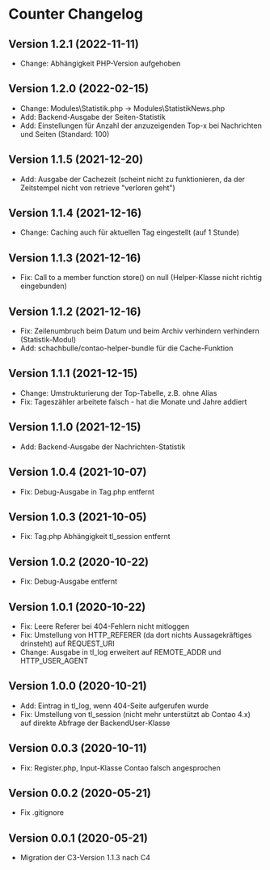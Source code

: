 # Counter Changelog

## Version 1.2.1 (2022-11-11)

* Change: Abhängigkeit PHP-Version aufgehoben

## Version 1.2.0 (2022-02-15)

* Change: Modules\Statistik.php -> Modules\StatistikNews.php
* Add: Backend-Ausgabe der Seiten-Statistik
* Add: Einstellungen für Anzahl der anzuzeigenden Top-x bei Nachrichten und Seiten (Standard: 100)

## Version 1.1.5 (2021-12-20)

* Add: Ausgabe der Cachezeit (scheint nicht zu funktionieren, da der Zeitstempel nicht von retrieve "verloren geht")

## Version 1.1.4 (2021-12-16)

* Change: Caching auch für aktuellen Tag eingestellt (auf 1 Stunde)

## Version 1.1.3 (2021-12-16)

* Fix: Call to a member function store() on null (Helper-Klasse nicht richtig eingebunden)

## Version 1.1.2 (2021-12-16)

* Fix: Zeilenumbruch beim Datum und beim Archiv verhindern verhindern (Statistik-Modul)
* Add: schachbulle/contao-helper-bundle für die Cache-Funktion

## Version 1.1.1 (2021-12-15)

* Change: Umstrukturierung der Top-Tabelle, z.B. ohne Alias
* Fix: Tageszähler arbeitete falsch - hat die Monate und Jahre addiert

## Version 1.1.0 (2021-12-15)

* Add: Backend-Ausgabe der Nachrichten-Statistik

## Version 1.0.4 (2021-10-07)

* Fix: Debug-Ausgabe in Tag.php entfernt

## Version 1.0.3 (2021-10-05)

* Fix: Tag.php Abhängigkeit tl_session entfernt

## Version 1.0.2 (2020-10-22)

* Fix: Debug-Ausgabe entfernt

## Version 1.0.1 (2020-10-22)

* Fix: Leere Referer bei 404-Fehlern nicht mitloggen
* Fix: Umstellung von HTTP_REFERER (da dort nichts Aussagekräftiges drinsteht) auf REQUEST_URI
* Change: Ausgabe in tl_log erweitert auf REMOTE_ADDR und HTTP_USER_AGENT

## Version 1.0.0 (2020-10-21)

* Add: Eintrag in tl_log, wenn 404-Seite aufgerufen wurde
* Fix: Umstellung von tl_session (nicht mehr unterstützt ab Contao 4.x) auf direkte Abfrage der BackendUser-Klasse

## Version 0.0.3 (2020-10-11)

* Fix: Register.php, Input-Klasse Contao falsch angesprochen

## Version 0.0.2 (2020-05-21)

* Fix .gitignore

## Version 0.0.1 (2020-05-21)

* Migration der C3-Version 1.1.3 nach C4
